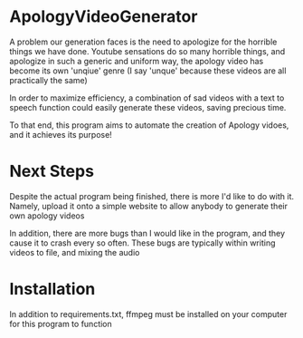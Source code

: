 # ApologyVideoGenerator

A problem our generation faces is the need to apologize for the horrible things we have done.
Youtube sensations do so many horrible things, and apologize in such a generic and uniform way, the apology video has become its own 'unqiue' genre (I say 'unque' because these videos are all practically the same)

In order to maximize efficiency, a combination of sad videos with a text to speech function could easily generate these videos, saving precious time.

To that end, this program aims to automate the creation of Apology vidoes, and it achieves its purpose!

# Next Steps

Despite the actual program being finished, there is more I'd like to do with it. Namely, upload it onto a simple website to allow anybody to generate their own apology videos

In addition, there are more bugs than I would like in the program, and they cause it to crash every so often. These bugs are typically within writing videos to file, and mixing the audio

# Installation

In addition to requirements.txt, ffmpeg must be installed on your computer for this program to function